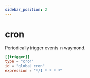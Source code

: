 ```yaml
---
sidebar_position: 2
---
```


# cron

Periodically trigger events in waymond.

```toml
[[trigger]]
type = "cron"
id = "global_cron"
expression = "*/1 * * * *"
```